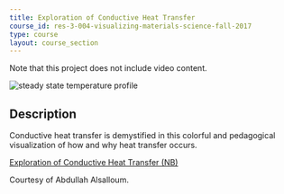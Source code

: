 ```yaml
---
title: Exploration of Conductive Heat Transfer
course_id: res-3-004-visualizing-materials-science-fall-2017
type: course
layout: course_section
---
```

Note that this project does not include video content.

![steady state temperature profile](https://open-learning-course-data-ci.s3.amazonaws.com/res-3-004-visualizing-materials-science-fall-2017/9fc665a51ba6417095d5d70525cea8a9_MITRES_3_004F17_14_alsall.jpg)

Description
-----------

Conductive heat transfer is demystified in this colorful and pedagogical visualization of how and why heat transfer occurs.

[Exploration of Conductive Heat Transfer (NB)](https://open-learning-course-data-ci.s3.amazonaws.com/res-3-004-visualizing-materials-science-fall-2017/12f11b6317ec3eded04ee10483eb4bae_2015_alsall.nb)

Courtesy of Abdullah Alsalloum.